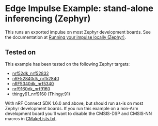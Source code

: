 # Edge Impulse Example: stand-alone inferencing (Zephyr)

This runs an exported impulse on most Zephyr development boards. See the documentation at [Running your impulse locally (Zephyr)](https://docs.edgeimpulse.com/docs/running-your-impulse-locally-zephyr).

## Tested on

This example has been tested on the following Zephyr targets:

* [nrf52dk_nrf52832](https://docs.zephyrproject.org/latest/boards/arm/nrf52dk_nrf52832/doc/index.html)
* [nRF52840dk_nrf52840](https://docs.zephyrproject.org/latest/boards/arm/nrf52840dk_nrf52840/doc/index.html)
* [nRF5340dk_nrf5340](https://docs.zephyrproject.org/latest/boards/arm/nrf5340dk_nrf5340/doc/index.html)
* [nrf9160dk_nrf9160](https://docs.zephyrproject.org/latest/boards/arm/nrf9160dk_nrf9160/doc/index.html)
* thingy91_nrf9160 (Thingy:91)

With nRF Connect SDK 1.6.0 and above, but should run as-is on most Zephyr development boards. If you run this example on a non-Arm development board you'll want to disable the CMSIS-DSP and CMSIS-NN macros in [CMakeLists.txt](CMakeLists.txt).
